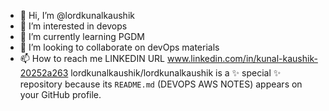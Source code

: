 - 👋 Hi, I’m @lordkunalkaushik
- 👀 I’m interested in devops 
- 🌱 I’m currently learning PGDM
- 💞️ I’m looking to collaborate on devOps materials 
- 📫 How to reach me LINKEDIN URL
www.linkedin.com/in/kunal-kaushik-20252a263
lordkunalkaushik/lordkunalkaushik is a ✨ special ✨ repository because its `README.md` (DEVOPS AWS NOTES) appears on your GitHub profile.
